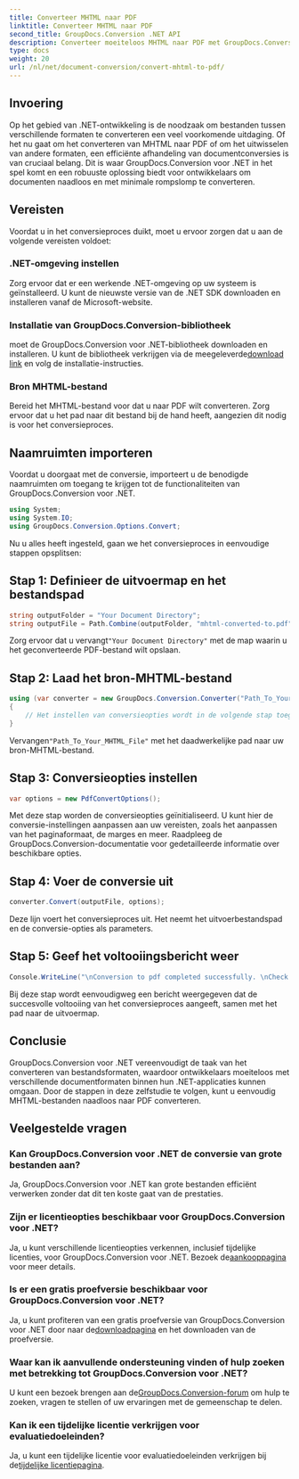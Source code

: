 ```yaml
---
title: Converteer MHTML naar PDF
linktitle: Converteer MHTML naar PDF
second_title: GroupDocs.Conversion .NET API
description: Converteer moeiteloos MHTML naar PDF met GroupDocs.Conversion voor .NET. Vereenvoudig de documentverwerking met deze robuuste bibliotheek.
type: docs
weight: 20
url: /nl/net/document-conversion/convert-mhtml-to-pdf/
---
```

## Invoering
Op het gebied van .NET-ontwikkeling is de noodzaak om bestanden tussen verschillende formaten te converteren een veel voorkomende uitdaging. Of het nu gaat om het converteren van MHTML naar PDF of om het uitwisselen van andere formaten, een efficiënte afhandeling van documentconversies is van cruciaal belang. Dit is waar GroupDocs.Conversion voor .NET in het spel komt en een robuuste oplossing biedt voor ontwikkelaars om documenten naadloos en met minimale rompslomp te converteren.
## Vereisten
Voordat u in het conversieproces duikt, moet u ervoor zorgen dat u aan de volgende vereisten voldoet:
### .NET-omgeving instellen
Zorg ervoor dat er een werkende .NET-omgeving op uw systeem is geïnstalleerd. U kunt de nieuwste versie van de .NET SDK downloaden en installeren vanaf de Microsoft-website.
### Installatie van GroupDocs.Conversion-bibliotheek
 moet de GroupDocs.Conversion voor .NET-bibliotheek downloaden en installeren. U kunt de bibliotheek verkrijgen via de meegeleverde[download link](https://releases.groupdocs.com/conversion/net/) en volg de installatie-instructies.
### Bron MHTML-bestand
Bereid het MHTML-bestand voor dat u naar PDF wilt converteren. Zorg ervoor dat u het pad naar dit bestand bij de hand heeft, aangezien dit nodig is voor het conversieproces.

## Naamruimten importeren
Voordat u doorgaat met de conversie, importeert u de benodigde naamruimten om toegang te krijgen tot de functionaliteiten van GroupDocs.Conversion voor .NET.

```csharp
using System;
using System.IO;
using GroupDocs.Conversion.Options.Convert;
```

Nu u alles heeft ingesteld, gaan we het conversieproces in eenvoudige stappen opsplitsen:
## Stap 1: Definieer de uitvoermap en het bestandspad
```csharp
string outputFolder = "Your Document Directory";
string outputFile = Path.Combine(outputFolder, "mhtml-converted-to.pdf");
```
Zorg ervoor dat u vervangt`"Your Document Directory"` met de map waarin u het geconverteerde PDF-bestand wilt opslaan.
## Stap 2: Laad het bron-MHTML-bestand
```csharp
using (var converter = new GroupDocs.Conversion.Converter("Path_To_Your_MHTML_File"))
{
    // Het instellen van conversieopties wordt in de volgende stap toegevoegd
}
```
 Vervangen`"Path_To_Your_MHTML_File"` met het daadwerkelijke pad naar uw bron-MHTML-bestand.
## Stap 3: Conversieopties instellen
```csharp
var options = new PdfConvertOptions();
```
Met deze stap worden de conversieopties geïnitialiseerd. U kunt hier de conversie-instellingen aanpassen aan uw vereisten, zoals het aanpassen van het paginaformaat, de marges en meer. Raadpleeg de GroupDocs.Conversion-documentatie voor gedetailleerde informatie over beschikbare opties.
## Stap 4: Voer de conversie uit
```csharp
converter.Convert(outputFile, options);
```
Deze lijn voert het conversieproces uit. Het neemt het uitvoerbestandspad en de conversie-opties als parameters.
## Stap 5: Geef het voltooiingsbericht weer
```csharp
Console.WriteLine("\nConversion to pdf completed successfully. \nCheck output in {0}", outputFolder);
```
Bij deze stap wordt eenvoudigweg een bericht weergegeven dat de succesvolle voltooiing van het conversieproces aangeeft, samen met het pad naar de uitvoermap.

## Conclusie
GroupDocs.Conversion voor .NET vereenvoudigt de taak van het converteren van bestandsformaten, waardoor ontwikkelaars moeiteloos met verschillende documentformaten binnen hun .NET-applicaties kunnen omgaan. Door de stappen in deze zelfstudie te volgen, kunt u eenvoudig MHTML-bestanden naadloos naar PDF converteren.
## Veelgestelde vragen
### Kan GroupDocs.Conversion voor .NET de conversie van grote bestanden aan?
Ja, GroupDocs.Conversion voor .NET kan grote bestanden efficiënt verwerken zonder dat dit ten koste gaat van de prestaties.
### Zijn er licentieopties beschikbaar voor GroupDocs.Conversion voor .NET?
 Ja, u kunt verschillende licentieopties verkennen, inclusief tijdelijke licenties, voor GroupDocs.Conversion voor .NET. Bezoek de[aankooppagina](https://purchase.groupdocs.com/buy) voor meer details.
### Is er een gratis proefversie beschikbaar voor GroupDocs.Conversion voor .NET?
Ja, u kunt profiteren van een gratis proefversie van GroupDocs.Conversion voor .NET door naar de[downloadpagina](https://releases.groupdocs.com/) en het downloaden van de proefversie.
### Waar kan ik aanvullende ondersteuning vinden of hulp zoeken met betrekking tot GroupDocs.Conversion voor .NET?
 U kunt een bezoek brengen aan de[GroupDocs.Conversion-forum](https://forum.groupdocs.com/c/conversion/11) om hulp te zoeken, vragen te stellen of uw ervaringen met de gemeenschap te delen.
### Kan ik een tijdelijke licentie verkrijgen voor evaluatiedoeleinden?
 Ja, u kunt een tijdelijke licentie voor evaluatiedoeleinden verkrijgen bij de[tijdelijke licentiepagina](https://purchase.groupdocs.com/temporary-license/).